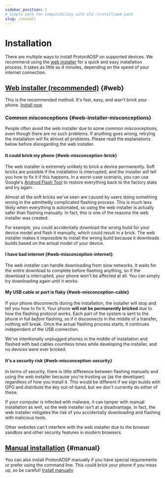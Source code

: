 ```yaml
---
sidebar_position: 1
# Simple path for compatibility with old /install/web path
slug: /install
---
```


# Installation

There are multiple ways to install ProtonAOSP on supported devices. We recommend using the [web installer](web.mdx) for a quick and easy installation process. It takes as little as 4 minutes, depending on the speed of your internet connection.

## [Web installer (recommended)](web.mdx) {#web}

This is the recommended method. It's fast, easy, and won't brick your phone. [Install now](web.mdx)

### Common misconceptions {#web-installer-misconceptions}

People often avoid the web installer due to some common misconceptions, even though there are no such problems. If anything goes wrong, retrying the installation will fix almost all problems. Please read the explanations below before disregarding the web installer.

#### It could brick my phone {#web-misconception-brick}

The web installer is extremely unlikely to brick a device permanently. Soft bricks are possible if the installation is interrupted, and the installer will tell you how to fix it if this happens. In a worst-case scenario, you can use Google's [Android Flash Tool](https://flash.android.com/) to restore everything back to the factory state and try again.

Almost all the soft bricks we've seen are caused by users doing something wrong in the admittedly complicated flashing process. This is much less likely when everything is automated, so using the web installer is actually safer than flashing manually. In fact, this is one of the reasons the web installer was created.

For example, you could accidentally download the wrong build for your device model and flash it manually, which could result in a brick. The web installer makes it impossible to install the wrong build because it downloads builds based on the actual model of your device.

#### I have bad internet {#web-misconception-internet}

The web installer can handle downloading from slow networks. It waits for the entire download to complete before flashing anything, so if the download is interrupted, your phone won't be affected at all. You can simply try downloading again until it works.

#### My USB cable or port is flaky {#web-misconception-cable}

If your phone disconnects during the installation, the installer will stop and tell you how to fix it. Your phone **will not be permanently bricked** due to how the flashing protocol works. Each part of the system is sent to the phone in full *before* flashing, so if it disconnects in the middle of a transfer, nothing will break. Once the actual flashing process starts, it continues independent of the USB connection.

We've intentionally unplugged phones in the middle of installation and flashed with bad cables countless times while developing the installer, and no devices were ever bricked.

#### It's a security risk {#web-misconception-security}

In terms of security, there is little difference between flashing manually and using the web installer because you're trusting us (as the developer) regardless of how you install it. This would be different if we sign builds with GPG and distribute the key out-of-band, but we don't currently do either of these.

If your computer is infected with malware, it can tamper with manual installation as well, so the web installer isn't at a disadvantage. In fact, the web installer mitigates the risk of you accidentally downloading and flashing with malicious tools.

Other websites can't interfere with the web installer due to the browser sandbox and other security features in modern browsers.

## [Manual installation](manual.mdx) {#manual}

You can also install ProtonAOSP manually if you have special requirements or prefer using the command line. This could brick your phone if you mess up, so be careful! [Install manually](manual.mdx)
